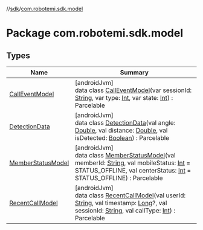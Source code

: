 //[sdk](../../index.md)/[com.robotemi.sdk.model](index.md)

# Package com.robotemi.sdk.model

## Types

| Name | Summary |
|---|---|
| [CallEventModel](-call-event-model/index.md) | [androidJvm]<br>data class [CallEventModel](-call-event-model/index.md)(var sessionId: [String](https://kotlinlang.org/api/latest/jvm/stdlib/kotlin/-string/index.html), var type: [Int](https://kotlinlang.org/api/latest/jvm/stdlib/kotlin/-int/index.html), var state: [Int](https://kotlinlang.org/api/latest/jvm/stdlib/kotlin/-int/index.html)) : Parcelable |
| [DetectionData](-detection-data/index.md) | [androidJvm]<br>data class [DetectionData](-detection-data/index.md)(val angle: [Double](https://kotlinlang.org/api/latest/jvm/stdlib/kotlin/-double/index.html), val distance: [Double](https://kotlinlang.org/api/latest/jvm/stdlib/kotlin/-double/index.html), val isDetected: [Boolean](https://kotlinlang.org/api/latest/jvm/stdlib/kotlin/-boolean/index.html)) : Parcelable |
| [MemberStatusModel](-member-status-model/index.md) | [androidJvm]<br>data class [MemberStatusModel](-member-status-model/index.md)(val memberId: [String](https://kotlinlang.org/api/latest/jvm/stdlib/kotlin/-string/index.html), val mobileStatus: [Int](https://kotlinlang.org/api/latest/jvm/stdlib/kotlin/-int/index.html) = STATUS_OFFLINE, val centerStatus: [Int](https://kotlinlang.org/api/latest/jvm/stdlib/kotlin/-int/index.html) = STATUS_OFFLINE) : Parcelable |
| [RecentCallModel](-recent-call-model/index.md) | [androidJvm]<br>data class [RecentCallModel](-recent-call-model/index.md)(val userId: [String](https://kotlinlang.org/api/latest/jvm/stdlib/kotlin/-string/index.html), val timestamp: [Long](https://kotlinlang.org/api/latest/jvm/stdlib/kotlin/-long/index.html)?, val sessionId: [String](https://kotlinlang.org/api/latest/jvm/stdlib/kotlin/-string/index.html), val callType: [Int](https://kotlinlang.org/api/latest/jvm/stdlib/kotlin/-int/index.html)) : Parcelable |
